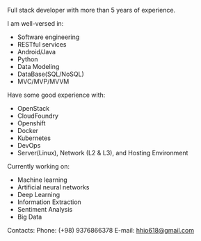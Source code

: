 Full stack developer with more than 5 years of experience.

I am well-versed in:
- Software engineering
- RESTful services
- Android/Java
- Python
- Data Modeling
- DataBase(SQL/NoSQL)
- MVC/MVP/MVVM

Have some good experience with:
- OpenStack
- CloudFoundry
- Openshift
- Docker
- Kubernetes
- DevOps
- Server(Linux), Network (L2 & L3), and Hosting Environment

Currently working on:
- Machine learning
- Artificial neural networks
- Deep Learning
- Information Extraction
- Sentiment Analysis
- Big Data

Contacts:
Phone: (+98) 9376866378
E-mail: hhio618@gmail.com
